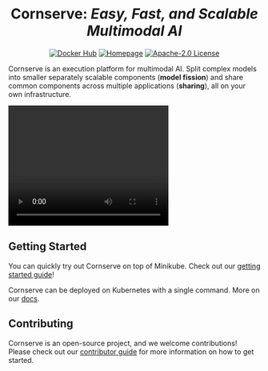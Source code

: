 <div align="center">
<h1>Cornserve: <i>Easy, Fast, and Scalable Multimodal AI</i></h1>

[![Docker Hub](https://custom-icon-badges.demolab.com/badge/Docker-cornserve-1D63ED.svg?logo=docker&logoColor=white)](https://hub.docker.com/r/cornserve/gateway)
[![Homepage](https://custom-icon-badges.demolab.com/badge/Docs-cornserve.ai-dddddd.svg?logo=home&logoColor=white&logoSource=feather)](https://cornserve.ai/)
[![Apache-2.0 License](https://custom-icon-badges.herokuapp.com/github/license/cornserve-ai/cornserve?logo=law)](/LICENSE)
</div>

Cornserve is an execution platform for multimodal AI.
Split complex models into smaller separately scalable components (**model fission**) and share common components across multiple applications (**sharing**), all on your own infrastructure.

<video src="docs/assets/video/cornserve.mp4" width="320" height="240" controls></video>


## Getting Started

You can quickly try out Cornserve on top of Minikube. Check out our [getting started guide](https://cornserve.ai/getting_started/)!

Cornserve can be deployed on Kubernetes with a single command. More on our [docs](https://cornserve.ai/getting_started/).


## Contributing

Cornserve is an open-source project, and we welcome contributions!
Please check out our [contributor guide](https://cornserve.ai/contributor_guide/) for more information on how to get started.
